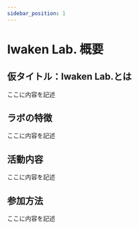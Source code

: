 ```yaml
---
sidebar_position: 1
---
```


# Iwaken Lab. 概要

## 仮タイトル：Iwaken Lab.とは

ここに内容を記述

## ラボの特徴

ここに内容を記述

## 活動内容

ここに内容を記述

## 参加方法

ここに内容を記述 